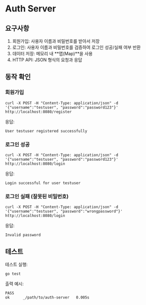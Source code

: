# Auth Server

## 요구사항
1. 회원가입: 사용자 이름과 비밀번호를 받아서 저장
2. 로그인: 사용자 이름과 비밀번호를 검증하여 로그인 성공/실패 여부 반환
3. 데이터 저장: 메모리 내 **맵(Map)**을 사용
4. HTTP API: JSON 형식의 요청과 응답

## 동작 확인

### 회원가입
```
curl -X POST -H "Content-Type: application/json" -d '{"username":"testuser", "password":"password123"}' http://localhost:8080/register
```
응답:
```
User testuser registered successfully
```

### 로그인 성공
```
curl -X POST -H "Content-Type: application/json" -d '{"username":"testuser", "password":"password123"}' http://localhost:8080/login
```

응답:
```
Login successful for user testuser
```

### 로그인 실패 (잘못된 비밀번호)
```
curl -X POST -H "Content-Type: application/json" -d '{"username":"testuser", "password":"wrongpassword"}' http://localhost:8080/login
```

응답:
```
Invalid password
```

## 테스트

테스트 실행:

```
go test
```

출력 예시:

```
PASS
ok  	_/path/to/auth-server	0.005s
```